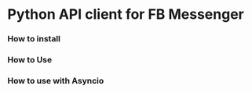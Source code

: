 Python API client for FB Messenger
==================================

### How to install


### How to Use


### How to use with Asyncio
